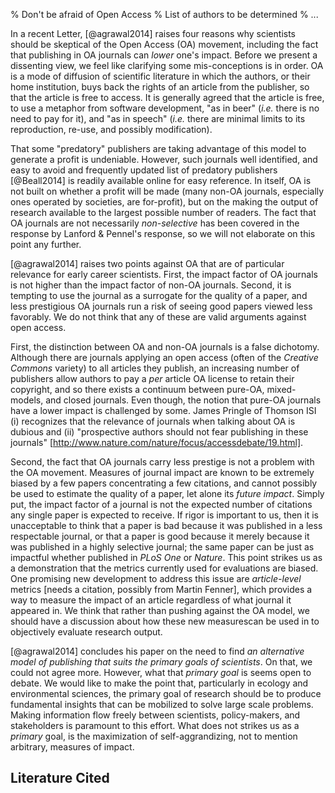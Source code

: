 % Don't be afraid of Open Access
% List of authors to be determined
% ...

In a recent Letter, [@agrawal2014] raises four reasons why scientists should be skeptical of the Open Access (OA) movement, including the fact that
publishing in OA journals can *lower* one's impact. Before we present a
dissenting view, we feel like clarifying some mis-conceptions is in order. OA
is a mode of diffusion of scientific literature in which the authors, or
their home institution, buys back the rights of an article from the publisher,
so that the article is free to access. It is generally agreed that the
article is free, to use a metaphor from software development, "as in beer"
(*i.e.* there is no need to pay for it), and "as in speech" (*i.e.* there
are minimal limits to its reproduction, re-use, and possibly modification).

That some "predatory" publishers are taking advantage of this model
to generate a profit is undeniable. However, such journals well identified,
and easy to avoid and frequently updated list of predatory publishers [@Beall2014] is readily available online for easy reference. In itself, OA is not built on whether a profit will be made (many non-OA journals, especially ones operated by societies, are for-profit), but on the making the output of research available to the largest possible number of readers. The fact that OA journals are not necessarily *non-selective* has been covered in the response by Lanford & Pennel's response, so we will not elaborate on this point any further.

[@agrawal2014] raises two points against OA that are of particular relevance for early career scientists. First, the impact factor of OA journals is not higher than the impact factor of non-OA journals. Second, it is tempting to use the journal as a surrogate for the quality of a paper, and less prestigious OA journals run a risk of seeing good papers viewed less favorably.<!-- This sentence is so oddly written. Here is an attempt at a rewrite.:
Secondly, it is tempting to use a journals impact factor as a proxy for the quality of a paper, and therefore, high quaility research published in a less prestigious OA journals runs the risk of being perceived less favorably.
 --> We do not think that any of these <!-- delete: points --> are valid arguments against open access.

First, the <!-- strong? --> distinction between OA and non-OA journals is a false
dichotomy. Although there are journals applying an open access (often of the
*Creative Commons* variety) to all articles they publish, an increasing number
of publishers allow authors to pay a *per* article OA license to retain their
copyright, and so there exists a continuum between pure-OA, mixed-models,
and closed journals. Even though, the notion that pure-OA journals have
a lower impact is challenged by some. James Pringle of Thomson ISI (i)
recognizes that the relevance of journals when talking about OA is dubious
and (ii) "prospective authors should not fear publishing in these journals"
[http://www.nature.com/nature/focus/accessdebate/19.html].

Second, the fact that OA journals carry less prestige is not a problem with
the OA movement. Measures of journal impact are known to be extremely biased
by a few papers concentrating a few citations, and cannot possibly be used to
estimate the quality of a paper, let alone its *future impact*. Simply put,
the impact factor of a journal is not the expected number of citations any single paper is expected to receive. If rigor is important to us, then it is unacceptable to think that a paper is bad because it was published in a less respectable journal, or that a paper is good because it merely because it was published in a highly selective journal; the same paper can be just as impactful whether published in *PLoS One* or *Nature*. This point strikes us as a demonstration that the metrics currently used for evaluations are biased. One promising new development to address this issue are *article-level* metrics [needs a citation, possibly from Martin Fenner], which provides a way to measure the impact of an article regardless of what journal it appeared in. We think that rather than pushing against the OA model, we should have a discussion about how these new measurescan be used in to objectively evaluate research output.

[@agrawal2014] concludes his paper on the need to find *an alternative model of
publishing that suits the primary goals of scientists*. On that, we could not
agree more. However, what that *primary goal* is seems open to debate. We
would like to make the point that, particularly in ecology and environmental
sciences, the primary goal of research should be to produce fundamental insights that can be mobilized to solve large scale problems. Making information flow freely between scientists, policy-makers, and stakeholders is paramount to this effort. What does not strikes us as a *primary* goal, is the maximization of self-aggrandizing, not to mention arbitrary, measures of impact.

## Literature Cited


